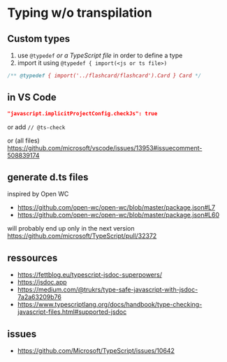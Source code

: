 # Typing w/o transpilation

## Custom types

1. use `@typedef` _or a TypeScript file_ in order to define a type
2. import it using ``@typedef { import(<js or ts file>)``

```javascript
/** @typedef { import('../flashcard/flashcard').Card } Card */
```

## in VS Code

```json
"javascript.implicitProjectConfig.checkJs": true
```

or add `// @ts-check`

or (all files) https://github.com/microsoft/vscode/issues/13953#issuecomment-508839174

## generate d.ts files

inspired by Open WC
- https://github.com/open-wc/open-wc/blob/master/package.json#L7
- https://github.com/open-wc/open-wc/blob/master/package.json#L60

will probably end up only in the next version
https://github.com/microsoft/TypeScript/pull/32372

## ressources

- https://fettblog.eu/typescript-jsdoc-superpowers/
- https://jsdoc.app
- https://medium.com/@trukrs/type-safe-javascript-with-jsdoc-7a2a63209b76
- https://www.typescriptlang.org/docs/handbook/type-checking-javascript-files.html#supported-jsdoc

## issues

- https://github.com/Microsoft/TypeScript/issues/10642
